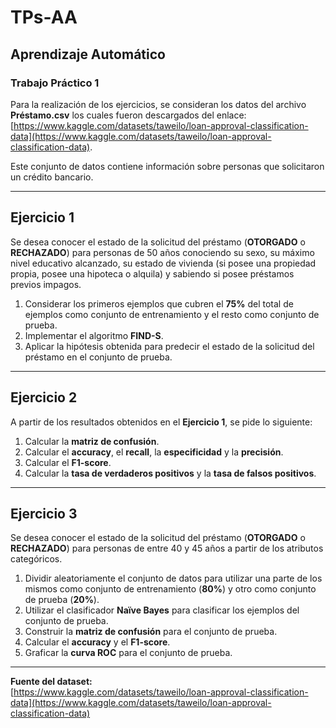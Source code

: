 # TPs-AA

## Aprendizaje Automático

### Trabajo Práctico 1

Para la realización de los ejercicios, se consideran los datos del archivo **Préstamo.csv** los cuales fueron descargados del enlace:  
[https://www.kaggle.com/datasets/taweilo/loan-approval-classification-data](https://www.kaggle.com/datasets/taweilo/loan-approval-classification-data).

Este conjunto de datos contiene información sobre personas que solicitaron un crédito bancario.

---

## Ejercicio 1

Se desea conocer el estado de la solicitud del préstamo (**OTORGADO** o **RECHAZADO**) para personas de 50 años conociendo su sexo, su máximo nivel educativo alcanzado, su estado de vivienda (si posee una propiedad propia, posee una hipoteca o alquila) y sabiendo si posee préstamos previos impagos.

1. Considerar los primeros ejemplos que cubren el **75%** del total de ejemplos como conjunto de entrenamiento y el resto como conjunto de prueba.
2. Implementar el algoritmo **FIND-S**.
3. Aplicar la hipótesis obtenida para predecir el estado de la solicitud del préstamo en el conjunto de prueba.

---

## Ejercicio 2

A partir de los resultados obtenidos en el **Ejercicio 1**, se pide lo siguiente:

1. Calcular la **matriz de confusión**.
2. Calcular el **accuracy**, el **recall**, la **especificidad** y la **precisión**.
3. Calcular el **F1-score**.
4. Calcular la **tasa de verdaderos positivos** y la **tasa de falsos positivos**.

---

## Ejercicio 3

Se desea conocer el estado de la solicitud del préstamo (**OTORGADO** o **RECHAZADO**) para personas de entre 40 y 45 años a partir de los atributos categóricos.

1. Dividir aleatoriamente el conjunto de datos para utilizar una parte de los mismos como conjunto de entrenamiento (**80%**) y otro como conjunto de prueba (**20%**).
2. Utilizar el clasificador **Naïve Bayes** para clasificar los ejemplos del conjunto de prueba.
3. Construir la **matriz de confusión** para el conjunto de prueba.
4. Calcular el **accuracy** y el **F1-score**.
5. Graficar la **curva ROC** para el conjunto de prueba.

---

**Fuente del dataset:**  
[https://www.kaggle.com/datasets/taweilo/loan-approval-classification-data](https://www.kaggle.com/datasets/taweilo/loan-approval-classification-data)
